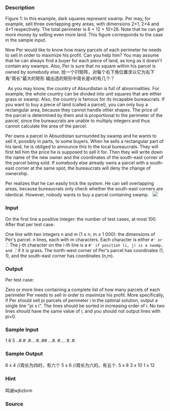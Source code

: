 
### Description


Figure 1: In this example, dark squares represent swamp. Per may, for example, sell three overlapping grey areas, with dimensions 2×1, 2×4 and 4×1 respectively. The total perimeter is 6 + 12 + 10=28. Note that he can get more money by selling even more land. This figure corresponds to the case in the sample input.
<!-- -->
Now Per would like to know how many parcels of each perimeter he needs to sell in order to maximize his profit. Can you help him? You may assume that he can always find a buyer for each piece of land, as long as it doesn't contain any swamps. Also, Per is sure that no square within his parcel is owned by somebody else.
给一个01矩阵，对每个右下角位置求以它为右下角“周长”最大的矩形 
输出选的矩形中周长是x的有几个？

 
As you may know, the country of Absurdistan is full of abnormalities. For example, the whole country can be divided into unit squares that are either grass or swamp. Also, the country is famous for its incapable bureaucrats. If you want to buy a piece of land (called a parcel), you can only buy a rectangular area, because they cannot handle other shapes. The price of the parcel is determined by them and is proportional to the perimeter of the parcel, since the bureaucrats are unable to multiply integers and thus cannot calculate the area of the parcel.
<!-- -->
Per owns a parcel in Absurdistan surrounded by swamp and he wants to sell it, possibly in parts, to some buyers. When he sells a rectangular part of his land, he is obliged to announce this to the local bureaucrats. They will first tell him the price he is supposed to sell it for. Then they will write down the name of the new owner and the coordinates of the south-east corner of the parcel being sold. If somebody else already owns a parcel with a south-east corner at the same spot, the bureaucrats will deny the change of ownership.
<!-- -->
Per realizes that he can easily trick the system. He can sell overlapping areas, because bureaucrats only check whether the south-east corners are identical. However, nobody wants to buy a parcel containing swamp.
 
[![](/images/2266_0.jpg)](http://acm.tzc.edu.cn/acmhome/judge/images/3391.jpg)
### Input

On the first line a positive integer: the number of test cases, at most 100. After that per test case: 


<!-- -->
One line with two integers n and m (1 ≤ n, m ≤ 1 000): the dimensions of Per's parcel.
n lines, each with m characters. Each character is either `#' or `.'. The j-th character on the i-th line is a `#' if position (i, j) is a swamp, and `.' if it is grass. The north-west corner of Per's parcel has coordinates (1, 1), and the south-east corner has coordinates (n,m).

### Output

Per test case: 


Zero or more lines containing a complete list of how many parcels of each perimeter Per needs to sell in order to maximize his profit. More specifically, if Per should sell pi parcels of perimeter i in the optimal solution, output a single line "pi x i". The lines should be sorted in increasing order of i. No two lines should have the same value of i, and you should not output lines with pi=0.

### Sample Input
1
6 5
..#.#
.#...
#..##
...#.
#....
#..#.

### Sample Output
6 x 4  //周长为四的，有六个
5 x 6  //周长为六的，有五个.
5 x 8
3 x 10
1 x 12


### Hint
鸣谢wjbzbrm
### Source
